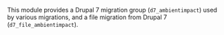 This module provides a Drupal 7 migration group (```d7_ambientimpact```) used by
various migrations, and a file migration from Drupal 7
(```d7_file_ambientimpact```).

